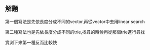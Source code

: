 ## 解題
第一個寫法是先依長度分成不同的vector,再從vector中去用linear search

第二種寫法也是先依長度分成不同的trie,找尋的時候再從那個trie進行尋找

實測下來第一種反而比較快